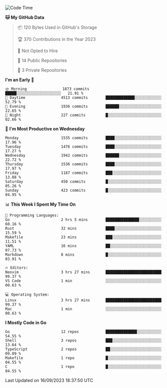 <!--START_SECTION:waka-->
![Code Time](http://img.shields.io/badge/Code%20Time-148%20hrs%2057%20mins-blue)

**🐱 My GitHub Data** 

> 📦 120 Bytes Used in GitHub's Storage 
 > 
> 🏆 370 Contributions in the Year 2023
 > 
> 🚫 Not Opted to Hire
 > 
> 📜 14 Public Repositories 
 > 
> 🔑 3 Private Repositories 
 > 
**I'm an Early 🐤** 

```text
🌞 Morning                1873 commits        █████░░░░░░░░░░░░░░░░░░░░   21.91 % 
🌆 Daytime                4513 commits        █████████████░░░░░░░░░░░░   52.79 % 
🌃 Evening                1936 commits        ██████░░░░░░░░░░░░░░░░░░░   22.65 % 
🌙 Night                  227 commits         █░░░░░░░░░░░░░░░░░░░░░░░░   02.66 % 
```
📅 **I'm Most Productive on Wednesday** 

```text
Monday                   1535 commits        ████░░░░░░░░░░░░░░░░░░░░░   17.96 % 
Tuesday                  1476 commits        ████░░░░░░░░░░░░░░░░░░░░░   17.27 % 
Wednesday                1942 commits        ██████░░░░░░░░░░░░░░░░░░░   22.72 % 
Thursday                 1536 commits        ████░░░░░░░░░░░░░░░░░░░░░   17.97 % 
Friday                   1187 commits        ███░░░░░░░░░░░░░░░░░░░░░░   13.88 % 
Saturday                 450 commits         █░░░░░░░░░░░░░░░░░░░░░░░░   05.26 % 
Sunday                   423 commits         █░░░░░░░░░░░░░░░░░░░░░░░░   04.95 % 
```


📊 **This Week I Spent My Time On** 

```text
💬 Programming Languages: 
Go                       2 hrs 5 mins        ███████████████░░░░░░░░░░   60.16 % 
Rust                     32 mins             ████░░░░░░░░░░░░░░░░░░░░░   15.59 % 
Makefile                 23 mins             ███░░░░░░░░░░░░░░░░░░░░░░   11.51 % 
YAML                     16 mins             ██░░░░░░░░░░░░░░░░░░░░░░░   07.73 % 
Markdown                 8 mins              █░░░░░░░░░░░░░░░░░░░░░░░░   03.91 % 

🔥 Editors: 
Neovim                   3 hrs 27 mins       █████████████████████████   99.37 % 
VS Code                  1 min               ░░░░░░░░░░░░░░░░░░░░░░░░░   00.63 % 

💻 Operating System: 
Linux                    3 hrs 27 mins       █████████████████████████   99.37 % 
Mac                      1 min               ░░░░░░░░░░░░░░░░░░░░░░░░░   00.63 % 
```

**I Mostly Code in Go** 

```text
Go                       12 repos            ██████████████░░░░░░░░░░░   54.55 % 
Shell                    3 repos             ███░░░░░░░░░░░░░░░░░░░░░░   13.64 % 
TypeScript               2 repos             ██░░░░░░░░░░░░░░░░░░░░░░░   09.09 % 
Makefile                 1 repo              █░░░░░░░░░░░░░░░░░░░░░░░░   04.55 % 
C                        1 repo              █░░░░░░░░░░░░░░░░░░░░░░░░   04.55 % 
```




 Last Updated on 16/09/2023 18:37:50 UTC
<!--END_SECTION:waka-->
